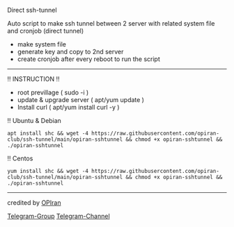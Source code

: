 Direct ssh-tunnel

Auto script to make ssh tunnel between 2 server with related system file and cronjob  (direct tunnel)
 - make system file
 - generate key and copy to 2nd server
 - create cronjob after every reboot to run the script

--------------------------------------------------------------------------------------------------------------------------------------------------------------------------------------------------------------------

‼️ INSTRUCTION ‼️
 - root previllage ( sudo -i )
 - update & upgrade server ( apt/yum update )
 - Install curl ( apt/yum install curl -y )

‼️ Ubuntu & Debian

```
apt install shc && wget -4 https://raw.githubusercontent.com/opiran-club/ssh-tunnel/main/opiran-sshtunnel && chmod +x opiran-sshtunnel && ./opiran-sshtunnel
```


‼️ Centos

```
yum install shc && wget -4 https://raw.githubusercontent.com/opiran-club/ssh-tunnel/main/opiran-sshtunnel && chmod +x opiran-sshtunnel && ./opiran-sshtunnel
```
--------------------------------------------------------------------------------------------------------------------------------------------------------------------------------------------------------------------

credited by [OPIran](https://github.com/opiran-club)

[Telegram-Group](https://t,me/OPIranCluB)
[Telegram-Channel](https://t,me/opiranv2rayproxy)
